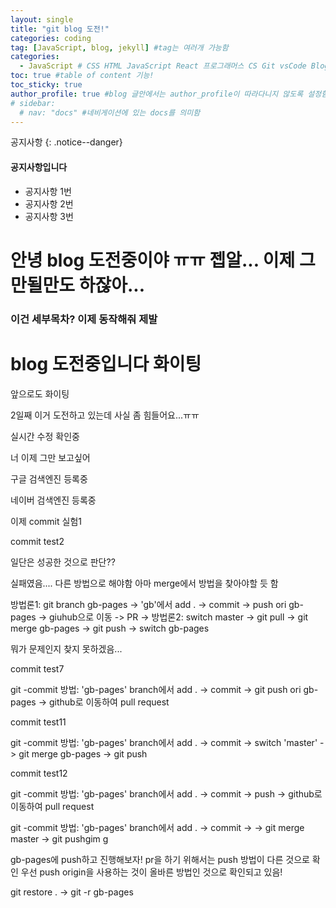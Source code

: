 ```yaml
---
layout: single
title: "git blog 도전!"
categories: coding
tag: [JavaScript, blog, jekyll] #tag는 여러개 가능함
categories:
  - JavaScript # CSS HTML JavaScript React 프로그래머스 CS Git vsCode Blog
toc: true #table of content 기능!
toc_sticky: true
author_profile: true #blog 글안에서는 author_profile이 따라다니지 않도록 설정함
# sidebar:
  # nav: "docs" #네비게이션에 있는 docs를 의미함
---
```


공지사항
{: .notice--danger}

<div class="notice--success">
<h4>공지사항입니다</h4>
<ul>
  <li>공지사항 1번</li>
  <li>공지사항 2번</li>
  <li>공지사항 3번</li>
</ul>
</div>

# 안녕 blog 도전중이야 ㅠㅠ 젭알... 이제 그만될만도 하잖아...

### 이건 세부목차? 이제 동작해줘 제발

# blog 도전중입니다 화이팅

앞으로도 화이팅

2일째 이거 도전하고 있는데 사실 좀 힘들어요...ㅠㅠ

실시간 수정 확인중

너 이제 그만 보고싶어

구글 검색엔진 등록중

네이버 검색엔진 등록중

이제 commit 실험1

commit test2

일단은 성공한 것으로 판단??

실패였음.... 다른 방법으로 해야함
아마 merge에서 방법을 찾아야할 듯 함

방법론1: git branch gb-pages -> 'gb'에서 add . -> commit ->
push ori gb-pages -> giuhub으로 이동 -> PR ->
방법론2: switch master -> git pull -> git merge gb-pages ->
git push -> switch gb-pages

뭐가 문제인지 찾지 못하겠음...

commit test7

git -commit 방법: 'gb-pages' branch에서 add . -> commit ->
git push ori gb-pages
-> github로 이동하여 pull request

commit test11

git -commit 방법: 'gb-pages' branch에서 add . -> commit ->
switch 'master' -> git merge gb-pages -> git push

commit test12

git -commit 방법: 'gb-pages' branch에서 add . -> commit -> push
-> github로 이동하여 pull request

git -commit 방법: 'gb-pages' branch에서 add . -> commit ->
-> git merge master -> git pushgim g

gb-pages에 push하고 진행해보자!
pr을 하기 위해서는 push 방법이 다른 것으로 확인
우선 push origin을 사용하는 것이 올바른 방법인 것으로 확인되고 있음!

git restore . -> git -r gb-pages
